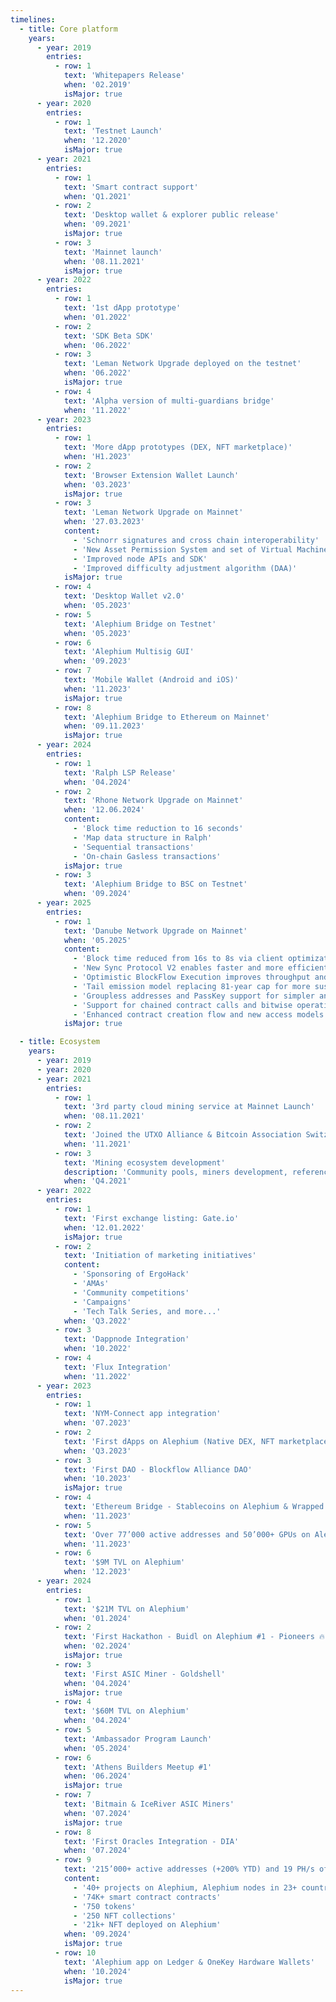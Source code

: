 ```yaml
---
timelines:
  - title: Core platform
    years:
      - year: 2019
        entries:
          - row: 1
            text: 'Whitepapers Release'
            when: '02.2019'
            isMajor: true
      - year: 2020
        entries:
          - row: 1
            text: 'Testnet Launch'
            when: '12.2020'
            isMajor: true
      - year: 2021
        entries:
          - row: 1
            text: 'Smart contract support'
            when: 'Q1.2021'
          - row: 2
            text: 'Desktop wallet & explorer public release'
            when: '09.2021'
            isMajor: true
          - row: 3
            text: 'Mainnet launch'
            when: '08.11.2021'
            isMajor: true
      - year: 2022
        entries:
          - row: 1
            text: '1st dApp prototype'
            when: '01.2022'
          - row: 2
            text: 'SDK Beta SDK'
            when: '06.2022'
          - row: 3
            text: 'Leman Network Upgrade deployed on the testnet'
            when: '06.2022'
            isMajor: true
          - row: 4
            text: 'Alpha version of multi-guardians bridge'
            when: '11.2022'
      - year: 2023
        entries:
          - row: 1
            text: 'More dApp prototypes (DEX, NFT marketplace)'
            when: 'H1.2023'
          - row: 2
            text: 'Browser Extension Wallet Launch'
            when: '03.2023'
            isMajor: true
          - row: 3
            text: 'Leman Network Upgrade on Mainnet'
            when: '27.03.2023'
            content:
              - 'Schnorr signatures and cross chain interoperability'
              - 'New Asset Permission System and set of Virtual Machine (VM) instructions and building functions'
              - 'Improved node APIs and SDK'
              - 'Improved difficulty adjustment algorithm (DAA)'
            isMajor: true
          - row: 4
            text: 'Desktop Wallet v2.0'
            when: '05.2023'
          - row: 5
            text: 'Alephium Bridge on Testnet'
            when: '05.2023'
          - row: 6
            text: 'Alephium Multisig GUI'
            when: '09.2023'
          - row: 7
            text: 'Mobile Wallet (Android and iOS)'
            when: '11.2023'
            isMajor: true
          - row: 8
            text: 'Alephium Bridge to Ethereum on Mainnet'
            when: '09.11.2023'
            isMajor: true
      - year: 2024
        entries:
          - row: 1
            text: 'Ralph LSP Release'
            when: '04.2024'
          - row: 2
            text: 'Rhone Network Upgrade on Mainnet'
            when: '12.06.2024'
            content:
              - 'Block time reduction to 16 seconds'
              - 'Map data structure in Ralph'
              - 'Sequential transactions'
              - 'On-chain Gasless transactions'
            isMajor: true
          - row: 3
            text: 'Alephium Bridge to BSC on Testnet'
            when: '09.2024'
      - year: 2025
        entries:
          - row: 1
            text: 'Danube Network Upgrade on Mainnet'
            when: '05.2025'
            content:
              - 'Block time reduced from 16s to 8s via client optimization and emission adjustment'
              - 'New Sync Protocol V2 enables faster and more efficient network synchronization'
              - 'Optimistic BlockFlow Execution improves throughput and consensus efficiency'
              - 'Tail emission model replacing 81-year cap for more sustainable tokenomics'
              - 'Groupless addresses and PassKey support for simpler and more secure UX'
              - 'Support for chained contract calls and bitwise operations in VM'
              - 'Enhanced contract creation flow and new access models for smart contracts'
            isMajor: true

  - title: Ecosystem
    years:
      - year: 2019
      - year: 2020
      - year: 2021
        entries:
          - row: 1
            text: '3rd party cloud mining service at Mainnet Launch'
            when: '08.11.2021'
          - row: 2
            text: 'Joined the UTXO Alliance & Bitcoin Association Switzerland'
            when: '11.2021'
          - row: 3
            text: 'Mining ecosystem development'
            description: 'Community pools, miners development, reference mining pool, and pool integration.'
            when: 'Q4.2021'
      - year: 2022
        entries:
          - row: 1
            text: 'First exchange listing: Gate.io'
            when: '12.01.2022'
            isMajor: true
          - row: 2
            text: 'Initiation of marketing initiatives'
            content:
              - 'Sponsoring of ErgoHack'
              - 'AMAs'
              - 'Community competitions'
              - 'Campaigns'
              - 'Tech Talk Series, and more...'
            when: 'Q3.2022'
          - row: 3
            text: 'Dappnode Integration'
            when: '10.2022'
          - row: 4
            text: 'Flux Integration'
            when: '11.2022'
      - year: 2023
        entries:
          - row: 1
            text: 'NYM-Connect app integration'
            when: '07.2023'
          - row: 2
            text: 'First dApps on Alephium (Native DEX, NFT marketplace and more)'
            when: 'Q3.2023'
          - row: 3
            text: 'First DAO - Blockflow Alliance DAO'
            when: '10.2023'
            isMajor: true
          - row: 4
            text: 'Ethereum Bridge - Stablecoins on Alephium & Wrapped ALPH on Ethereum'
            when: '11.2023'
          - row: 5
            text: 'Over 77’000 active addresses and 50’000+ GPUs on Alephium'
            when: '11.2023'
          - row: 6
            text: '$9M TVL on Alephium'
            when: '12.2023'
      - year: 2024
        entries:
          - row: 1
            text: '$21M TVL on Alephium'
            when: '01.2024'
          - row: 2
            text: 'First Hackathon - Buidl on Alephium #1 - Pioneers 🔥'
            when: '02.2024'
            isMajor: true
          - row: 3
            text: 'First ASIC Miner - Goldshell'
            when: '04.2024'
            isMajor: true
          - row: 4
            text: '$60M TVL on Alephium'
            when: '04.2024'
          - row: 5
            text: 'Ambassador Program Launch'
            when: '05.2024'
          - row: 6
            text: 'Athens Builders Meetup #1'
            when: '06.2024'
            isMajor: true
          - row: 7
            text: 'Bitmain & IceRiver ASIC Miners'
            when: '07.2024'
            isMajor: true
          - row: 8
            text: 'First Oracles Integration - DIA'
            when: '07.2024'
          - row: 9
            text: '215’000+ active addresses (+200% YTD) and 19 PH/s of global hashrate (+13’500% YTD)'
            content:
              - '40+ projects on Alephium, Alephium nodes in 23+ countries'
              - '74K+ smart contract contracts'
              - '750 tokens'
              - '250 NFT collections'
              - '21k+ NFT deployed on Alephium'
            when: '09.2024'
            isMajor: true
          - row: 10
            text: 'Alephium app on Ledger & OneKey Hardware Wallets'
            when: '10.2024'
            isMajor: true
---
```

